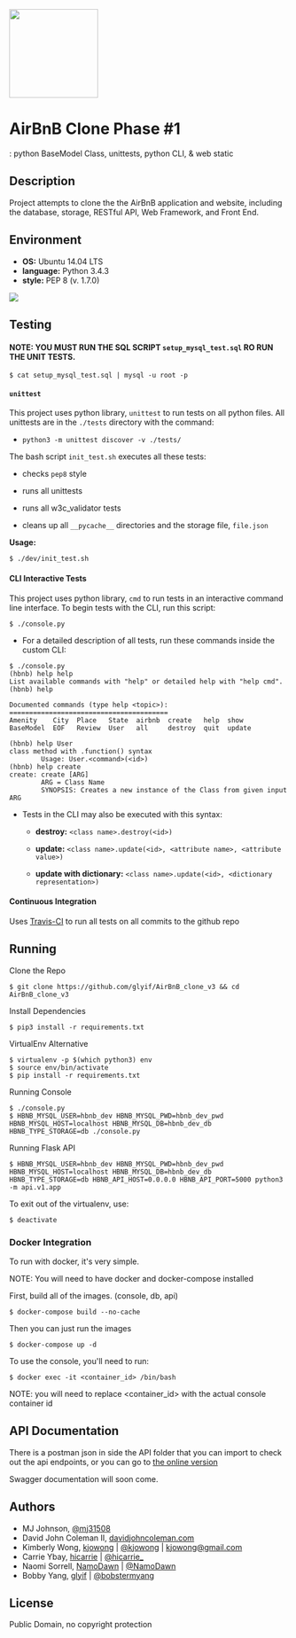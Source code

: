 <img src="https://github.com/johncoleman83/AirBnB_clone/blob/master/dev/HBTN-hbnb-Final.png" width="160" height=auto />

# AirBnB Clone Phase #1

: python BaseModel Class, unittests, python CLI, & web static

## Description

Project attempts to clone the the AirBnB application and website, including the
database, storage, RESTful API, Web Framework, and Front End.

## Environment

* __OS:__ Ubuntu 14.04 LTS
* __language:__ Python 3.4.3
* __style:__ PEP 8 (v. 1.7.0)

<img src="https://github.com/johncoleman83/AirBnB_clone/blob/master/dev/hbnb_step5.png" />

## Testing

#### NOTE: YOU MUST RUN THE SQL SCRIPT `setup_mysql_test.sql` RO RUN THE UNIT TESTS.
```
$ cat setup_mysql_test.sql | mysql -u root -p
```


#### `unittest`

This project uses python library, `unittest` to run tests on all python files.
All unittests are in the `./tests` directory with the command:

* `python3 -m unittest discover -v ./tests/`

The bash script `init_test.sh` executes all these tests:

  * checks `pep8` style

  * runs all unittests

  * runs all w3c_validator tests

  * cleans up all `__pycache__` directories and the storage file, `file.json`

**Usage:**

```
$ ./dev/init_test.sh
```

#### CLI Interactive Tests

This project uses python library, `cmd` to run tests in an interactive command
line interface.  To begin tests with the CLI, run this script:

```
$ ./console.py
```

* For a detailed description of all tests, run these commands inside the
custom CLI:

```
$ ./console.py
(hbnb) help help
List available commands with "help" or detailed help with "help cmd".
(hbnb) help

Documented commands (type help <topic>):
========================================
Amenity    City  Place   State  airbnb  create   help  show
BaseModel  EOF   Review  User   all     destroy  quit  update

(hbnb) help User
class method with .function() syntax
        Usage: User.<command>(<id>)
(hbnb) help create
create: create [ARG]
        ARG = Class Name
        SYNOPSIS: Creates a new instance of the Class from given input ARG
```

* Tests in the CLI may also be executed with this syntax:

  * **destroy:** `<class name>.destroy(<id>)`

  * **update:** `<class name>.update(<id>, <attribute name>, <attribute value>)`

  * **update with dictionary:** `<class name>.update(<id>, <dictionary representation>)`


#### Continuous Integration

Uses [Travis-CI](https://travis-ci.org/) to run all tests on all commits to the
github repo

## Running

Clone the Repo
```
$ git clone https://github.com/glyif/AirBnB_clone_v3 && cd AirBnB_clone_v3
```

Install Dependencies
```
$ pip3 install -r requirements.txt
```

VirtualEnv Alternative
```
$ virtualenv -p $(which python3) env
$ source env/bin/activate
$ pip install -r requirements.txt
```

Running Console
```
$ ./console.py
$ HBNB_MYSQL_USER=hbnb_dev HBNB_MYSQL_PWD=hbnb_dev_pwd HBNB_MYSQL_HOST=localhost HBNB_MYSQL_DB=hbnb_dev_db HBNB_TYPE_STORAGE=db ./console.py
```

Running Flask API
```
$ HBNB_MYSQL_USER=hbnb_dev HBNB_MYSQL_PWD=hbnb_dev_pwd HBNB_MYSQL_HOST=localhost HBNB_MYSQL_DB=hbnb_dev_db HBNB_TYPE_STORAGE=db HBNB_API_HOST=0.0.0.0 HBNB_API_PORT=5000 python3 -m api.v1.app
```

To exit out of the virtualenv, use:
```
$ deactivate
```

### Docker Integration
To run with docker, it's very simple.

NOTE: You will need to have docker and docker-compose installed

First, build all of the images. (console, db, api)
```
$ docker-compose build --no-cache
```

Then you can just run the images
```
$ docker-compose up -d
```

To use the console, you'll need to run:
```
$ docker exec -it <container_id> /bin/bash
```
NOTE: you will need to replace <container_id> with the actual console container id

## API Documentation
There is a postman json in side the API folder that you can import to check out the api endpoints, or you can go to [the online version](https://documenter.getpostman.com/view/1535334/airbnb_clone_v3/6tc3iuA)

Swagger documentation will soon come.

## Authors

* MJ Johnson, [@mj31508](https://github.com/mj31508)
* David John Coleman II, [davidjohncoleman.com](http://www.davidjohncoleman.com/)
* Kimberly Wong, [kjowong](http://github.com/kjowong) | [@kjowong](http://twitter.com/kjowong) | [kjowong@gmail.com](kjowong@gmail.com)
* Carrie Ybay, [hicarrie](http://github.com/hicarrie) | [@hicarrie_](http://twitter.com/hicarrie_)
* Naomi Sorrell, [NamoDawn](https://github.com/NamoDawn) | [@NamoDawn](https://twitter.com/NamoDawn)
* Bobby Yang, [glyif](https://github.com/glyif) | [@bobstermyang](https://twitter.com/bobstermyang)

## License

Public Domain, no copyright protection
